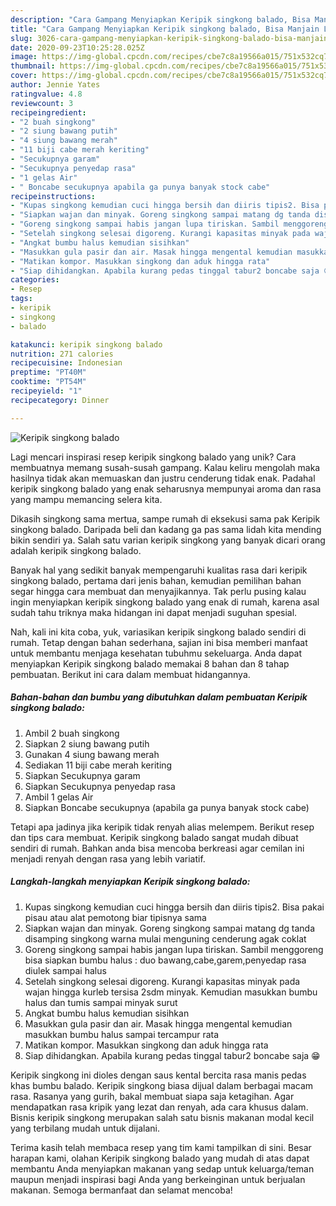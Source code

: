 ```yaml
---
description: "Cara Gampang Menyiapkan Keripik singkong balado, Bisa Manjain Lidah"
title: "Cara Gampang Menyiapkan Keripik singkong balado, Bisa Manjain Lidah"
slug: 3026-cara-gampang-menyiapkan-keripik-singkong-balado-bisa-manjain-lidah
date: 2020-09-23T10:25:28.025Z
image: https://img-global.cpcdn.com/recipes/cbe7c8a19566a015/751x532cq70/keripik-singkong-balado-foto-resep-utama.jpg
thumbnail: https://img-global.cpcdn.com/recipes/cbe7c8a19566a015/751x532cq70/keripik-singkong-balado-foto-resep-utama.jpg
cover: https://img-global.cpcdn.com/recipes/cbe7c8a19566a015/751x532cq70/keripik-singkong-balado-foto-resep-utama.jpg
author: Jennie Yates
ratingvalue: 4.8
reviewcount: 3
recipeingredient:
- "2 buah singkong"
- "2 siung bawang putih"
- "4 siung bawang merah"
- "11 biji cabe merah keriting"
- "Secukupnya garam"
- "Secukupnya penyedap rasa"
- "1 gelas Air"
- " Boncabe secukupnya apabila ga punya banyak stock cabe"
recipeinstructions:
- "Kupas singkong kemudian cuci hingga bersih dan diiris tipis2. Bisa pakai pisau atau alat pemotong biar tipisnya sama"
- "Siapkan wajan dan minyak. Goreng singkong sampai matang dg tanda disamping singkong warna mulai menguning cenderung agak coklat"
- "Goreng singkong sampai habis jangan lupa tiriskan. Sambil menggoreng bisa siapkan bumbu halus : duo bawang,cabe,garem,penyedap rasa diulek sampai halus"
- "Setelah singkong selesai digoreng. Kurangi kapasitas minyak pada wajan hingga kurleb tersisa 2sdm minyak. Kemudian masukkan bumbu halus dan tumis sampai minyak surut"
- "Angkat bumbu halus kemudian sisihkan"
- "Masukkan gula pasir dan air. Masak hingga mengental kemudian masukkan bumbu halus sampai tercampur rata"
- "Matikan kompor. Masukkan singkong dan aduk hingga rata"
- "Siap dihidangkan. Apabila kurang pedas tinggal tabur2 boncabe saja 😁"
categories:
- Resep
tags:
- keripik
- singkong
- balado

katakunci: keripik singkong balado 
nutrition: 271 calories
recipecuisine: Indonesian
preptime: "PT40M"
cooktime: "PT54M"
recipeyield: "1"
recipecategory: Dinner

---
```



![Keripik singkong balado](https://img-global.cpcdn.com/recipes/cbe7c8a19566a015/751x532cq70/keripik-singkong-balado-foto-resep-utama.jpg)

Lagi mencari inspirasi resep keripik singkong balado yang unik? Cara membuatnya memang susah-susah gampang. Kalau keliru mengolah maka hasilnya tidak akan memuaskan dan justru cenderung tidak enak. Padahal keripik singkong balado yang enak seharusnya mempunyai aroma dan rasa yang mampu memancing selera kita.

Dikasih singkong sama mertua, sampe rumah di eksekusi sama pak Keripik singkong balado. Daripada beli dan kadang ga pas sama lidah kita mending bikin sendiri ya. Salah satu varian keripik singkong yang banyak dicari orang adalah keripik singkong balado.

Banyak hal yang sedikit banyak mempengaruhi kualitas rasa dari keripik singkong balado, pertama dari jenis bahan, kemudian pemilihan bahan segar hingga cara membuat dan menyajikannya. Tak perlu pusing kalau ingin menyiapkan keripik singkong balado yang enak di rumah, karena asal sudah tahu triknya maka hidangan ini dapat menjadi suguhan spesial.


Nah, kali ini kita coba, yuk, variasikan keripik singkong balado sendiri di rumah. Tetap dengan bahan sederhana, sajian ini bisa memberi manfaat untuk membantu menjaga kesehatan tubuhmu sekeluarga. Anda dapat menyiapkan Keripik singkong balado memakai 8 bahan dan 8 tahap pembuatan. Berikut ini cara dalam membuat hidangannya.

<!--inarticleads1-->

##### Bahan-bahan dan bumbu yang dibutuhkan dalam pembuatan Keripik singkong balado:

1. Ambil 2 buah singkong
1. Siapkan 2 siung bawang putih
1. Gunakan 4 siung bawang merah
1. Sediakan 11 biji cabe merah keriting
1. Siapkan Secukupnya garam
1. Siapkan Secukupnya penyedap rasa
1. Ambil 1 gelas Air
1. Siapkan  Boncabe secukupnya (apabila ga punya banyak stock cabe)


Tetapi apa jadinya jika keripik tidak renyah alias melempem. Berikut resep dan tips cara membuat. Keripik singkong balado sangat mudah dibuat sendiri di rumah. Bahkan anda bisa mencoba berkreasi agar cemilan ini menjadi renyah dengan rasa yang lebih variatif. 

<!--inarticleads2-->

##### Langkah-langkah menyiapkan Keripik singkong balado:

1. Kupas singkong kemudian cuci hingga bersih dan diiris tipis2. Bisa pakai pisau atau alat pemotong biar tipisnya sama
1. Siapkan wajan dan minyak. Goreng singkong sampai matang dg tanda disamping singkong warna mulai menguning cenderung agak coklat
1. Goreng singkong sampai habis jangan lupa tiriskan. Sambil menggoreng bisa siapkan bumbu halus : duo bawang,cabe,garem,penyedap rasa diulek sampai halus
1. Setelah singkong selesai digoreng. Kurangi kapasitas minyak pada wajan hingga kurleb tersisa 2sdm minyak. Kemudian masukkan bumbu halus dan tumis sampai minyak surut
1. Angkat bumbu halus kemudian sisihkan
1. Masukkan gula pasir dan air. Masak hingga mengental kemudian masukkan bumbu halus sampai tercampur rata
1. Matikan kompor. Masukkan singkong dan aduk hingga rata
1. Siap dihidangkan. Apabila kurang pedas tinggal tabur2 boncabe saja 😁


Keripik singkong ini dioles dengan saus kental bercita rasa manis pedas khas bumbu balado. Keripik singkong biasa dijual dalam berbagai macam rasa. Rasanya yang gurih, bakal membuat siapa saja ketagihan. Agar mendapatkan rasa kripik yang lezat dan renyah, ada cara khusus dalam. Bisnis keripik singkong merupakan salah satu bisnis makanan modal kecil yang terbilang mudah untuk dijalani. 

Terima kasih telah membaca resep yang tim kami tampilkan di sini. Besar harapan kami, olahan Keripik singkong balado yang mudah di atas dapat membantu Anda menyiapkan makanan yang sedap untuk keluarga/teman maupun menjadi inspirasi bagi Anda yang berkeinginan untuk berjualan makanan. Semoga bermanfaat dan selamat mencoba!
